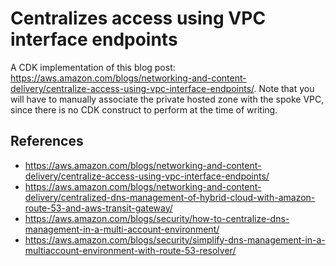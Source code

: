 # Centralizes access using VPC interface endpoints

A CDK implementation of this blog post: <https://aws.amazon.com/blogs/networking-and-content-delivery/centralize-access-using-vpc-interface-endpoints/>.
Note that you will have to manually associate the private hosted zone with the
spoke VPC, since there is no CDK construct to perform at the time of writing.

## References

* <https://aws.amazon.com/blogs/networking-and-content-delivery/centralize-access-using-vpc-interface-endpoints/>
* <https://aws.amazon.com/blogs/networking-and-content-delivery/centralized-dns-management-of-hybrid-cloud-with-amazon-route-53-and-aws-transit-gateway/>
* <https://aws.amazon.com/blogs/security/how-to-centralize-dns-management-in-a-multi-account-environment/>
* <https://aws.amazon.com/blogs/security/simplify-dns-management-in-a-multiaccount-environment-with-route-53-resolver/>
